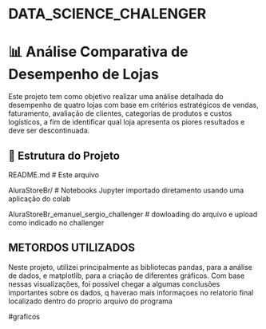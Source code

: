 # DATA_SCIENCE_CHALENGER


# 📊 Análise Comparativa de Desempenho de Lojas

Este projeto tem como objetivo realizar uma análise detalhada do desempenho de quatro lojas com base em critérios estratégicos de vendas,
faturamento, avaliação de clientes, categorias de produtos e custos logísticos, a fim de identificar qual loja apresenta os piores resultados
e deve ser descontinuada.

## 📁 Estrutura do Projeto

 README.md # Este arquivo

AluraStoreBr/ # Notebooks Jupyter importado diretamento usando uma aplicação do colab

AluraStoreBr_emanuel_sergio_challenger # dowloading do arquivo e upload como indicado no challenger



 ## METORDOS UTILIZADOS
 Neste projeto, utilizei principalmente as bibliotecas pandas, para a análise de dados, e matplotlib, para a criação de diferentes gráficos. Com base nessas visualizações, foi possível chegar a algumas conclusões importantes sobre os dados, q haverao mais informaçoes no relatorio final localizado dentro do proprio arquivo do programa


 #graficos
